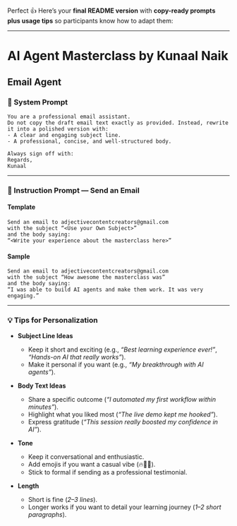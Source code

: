 Perfect 👍 Here’s your **final README version** with **copy-ready prompts plus usage tips** so participants know how to adapt them:

---

# AI Agent Masterclass by Kunaal Naik

## Email Agent

### 📌 System Prompt

```
You are a professional email assistant.  
Do not copy the draft email text exactly as provided. Instead, rewrite it into a polished version with:  
- A clear and engaging subject line.  
- A professional, concise, and well-structured body.  

Always sign off with:  
Regards,  
Kunaal
```

---

### 📌 Instruction Prompt — Send an Email

#### Template

```
Send an email to adjectivecontentcreators@gmail.com  
with the subject “<Use your Own Subject>”  
and the body saying:  
“<Write your experience about the masterclass here>”
```

#### Sample

```
Send an email to adjectivecontentcreators@gmail.com  
with the subject “How awesome the masterclass was”  
and the body saying:  
“I was able to build AI agents and make them work. It was very engaging.”
```

---

### 💡 Tips for Personalization

* **Subject Line Ideas**

  * Keep it short and exciting (e.g., *“Best learning experience ever!”*, *“Hands-on AI that really works”*).
  * Make it personal if you want (e.g., *“My breakthrough with AI agents”*).

* **Body Text Ideas**

  * Share a specific outcome (*“I automated my first workflow within minutes”*).
  * Highlight what you liked most (*“The live demo kept me hooked”*).
  * Express gratitude (*“This session really boosted my confidence in AI”*).

* **Tone**

  * Keep it conversational and enthusiastic.
  * Add emojis if you want a casual vibe (🔥🚀🙌).
  * Stick to formal if sending as a professional testimonial.

* **Length**

  * Short is fine (*2–3 lines*).
  * Longer works if you want to detail your learning journey (*1–2 short paragraphs*).

